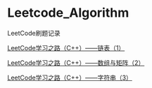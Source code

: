 # Leetcode_Algorithm
LeetCode刷题记录

[LeetCode学习之路（C++）——链表（1）](https://blog.csdn.net/pigpigpig64/article/details/113793110)

[LeetCode学习之路（C++）——数组与矩阵（2）](https://blog.csdn.net/pigpigpig64/article/details/113821497)

[LeetCode学习之路（C++）——字符串（3）](https://blog.csdn.net/pigpigpig64/article/details/113955716)